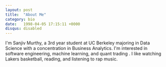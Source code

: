 ```yaml
---
layout: post
title:  "About Me" 
category: bio
date:   1998-04-05 17:15:11 +0000
disqus: disabled
---
```

I'm Sanjiv Murthy, a 3rd year student at UC Berkeley majoring in Data Science with a concentration in Business Analytics. I'm interested in software engineering, machine learning, and quant trading . I like watching Lakers basketball, reading, and listening to rap music.

